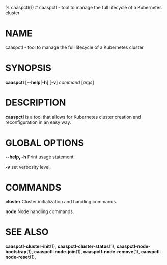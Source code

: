 % caaspctl(1) # caaspctl - tool to manage the full lifecycle of a Kubernetes cluster
# NAME
caaspctl - tool to manage the full lifecycle of a Kubernetes cluster

# SYNOPSIS
**caaspctl**
[**--help**|**-h**] [**-v**]
*command* [*args*]

# DESCRIPTION
**caaspctl** is a tool that allows for Kubernetes cluster creation and
reconfiguration in an easy way.

# GLOBAL OPTIONS

**--help, -h**
  Print usage statement.

**-v**
  set verbosity level.

# COMMANDS

**cluster**
  Cluster initialization and handling commands.

**node**
  Node handling commands.

# SEE ALSO
**caaspctl-cluster-init**(1),
**caaspctl-cluster-status**(1),
**caaspctl-node-bootstrap**(1),
**caaspctl-node-join**(1),
**caaspctl-node-remove**(1),
**caaspctl-node-reset**(1),
